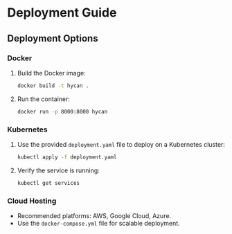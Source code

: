
# Deployment Guide

## Deployment Options

### Docker

1. Build the Docker image:
   ```bash
   docker build -t hycan .
   ```

2. Run the container:
   ```bash
   docker run -p 8000:8000 hycan
   ```

### Kubernetes

1. Use the provided `deployment.yaml` file to deploy on a Kubernetes cluster:
   ```bash
   kubectl apply -f deployment.yaml
   ```

2. Verify the service is running:
   ```bash
   kubectl get services
   ```

### Cloud Hosting

- Recommended platforms: AWS, Google Cloud, Azure.
- Use the `docker-compose.yml` file for scalable deployment.

